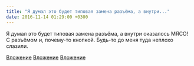 ```yaml
---
title: "Я думал это будет типовая замена разъёма, а внутри..."
date: 2016-11-14 01:29:00 +0300
---
```


Я думал это будет типовая замена разъёма, а внутри оказалось МЯСО! С разъёмом и, почему-то кнопкой. Будь-то до меня туда неплохо слазили.


[Вложение](/assets/vk_photos/1/tf33-gOc2i8.jpg)
[Вложение](/assets/vk_photos/1/LcRBb6DWd94.jpg)
[Вложение](/assets/vk_photos/1/kSKJ6TWIXk0.jpg)
